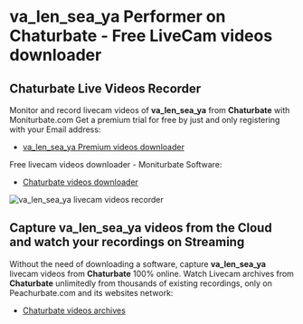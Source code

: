 # va_len_sea_ya Performer on Chaturbate - Free LiveCam videos downloader

## Chaturbate Live Videos Recorder

Monitor and record livecam videos of **va_len_sea_ya** from **Chaturbate** with Moniturbate.com
Get a premium trial for free by just and only registering with your Email address:
* [va_len_sea_ya Premium videos downloader](https://moniturbate.com/request-demo-licence-key.html)

Free livecam videos downloader - Moniturbate Software:
* [Chaturbate videos downloader](https://moniturbate.com/moniturbate-download-software.html)

![va_len_sea_ya livecam videos recorder](https://peachurnet.com/templates/moniturbate-software.png)


## Capture va_len_sea_ya videos from the Cloud and watch your recordings on Streaming

Without the need of downloading a software, capture **va_len_sea_ya** livecam videos from **Chaturbate** 100% online.
Watch Livecam archives from **Chaturbate** unlimitedly from thousands of existing recordings, only on Peachurbate.com and its websites network:
* [Chaturbate videos archives](https://peachurnet.com/)